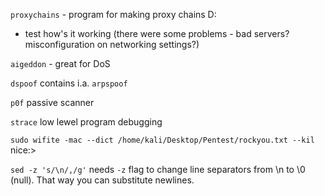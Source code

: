 `proxychains` - program for making proxy chains D:  
- test how's it working (there were some problems - bad servers? misconfiguration on networking settings?) 

`aigeddon` - great for DoS  

`dspoof` contains i.a. `arpspoof`

`p0f` passive scanner

`strace` low lewel program debugging

`sudo wifite -mac --dict /home/kali/Desktop/Pentest/rockyou.txt --kil` nice:>

`sed -z 's/\n/,/g'` needs `-z` flag to change line separators from \n to \0 (null). That way you can substitute newlines.    